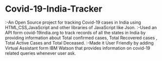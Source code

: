 # Covid-19-India-Tracker

:-An Open Source project for tracking Covid-19 cases in India using HTML,CSS,JavaScript and other libraries of JavaScript like Json.
:-Used an API form covid-19india.org to track records of all the states in India by providing information about Total confirmed cases, Total Recovered cases , Total Active Cases and Total Deceased.
:-Made it User Friendly by adding Virtual Assistant form IBM Watson that provides information on covid-19 related queries whenever user ask.

